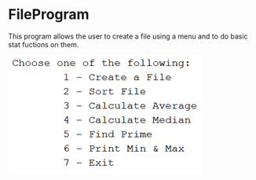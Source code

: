 # FileProgram
This program allows the user to create a file using a menu and to do basic stat fuctions on them.

![fileMenu](fileMenu.png)
